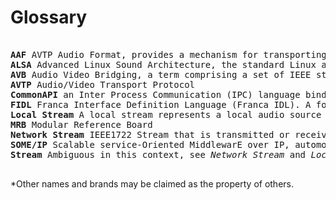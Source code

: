 # Glossary

<pre>

<b>AAF</b> AVTP Audio Format, provides a mechanism for transporting PCM and AES3 audio data over an AVTP network that is optimized for minimum overhead and maximum utilization of stream reservations.
<b>ALSA</b> Advanced Linux Sound Architecture, the standard Linux architecture to integrate sound devices.
<b>AVB</b> Audio Video Bridging, a term comprising a set of IEEE standards for streaming audio and video over Ethernet*.
<b>AVTP</b> Audio/Video Transport Protocol
<b>CommonAPI</b> an Inter Process Communication (IPC) language binding API for C++, which enables applications to use different IPC middleware as backend without any changes to the application code.
<b>FIDL</b> Franca Interface Definition Language (Franca IDL). A formally defined, text-based interface description language.
<b>Local Stream</b> A local stream represents a local audio source or sink that can be connected to a network stream.
<b>MRB</b> Modular Reference Board
<b>Network Stream</b> IEEE1722 Stream that is transmitted or received by the AVB Stream Handler via Ethernet*.
<b>SOME/IP</b> Scalable service-Oriented MiddlewarE over IP, automotive middleware solution that is used for control messages
<b>Stream</b> Ambiguous in this context, see <i>Network Stream</i> and <i>Local Stream</i>. Local stream differ slightly from the AudioServer's stream concept.

</pre>

*Other names and brands may be claimed as the property of others.

